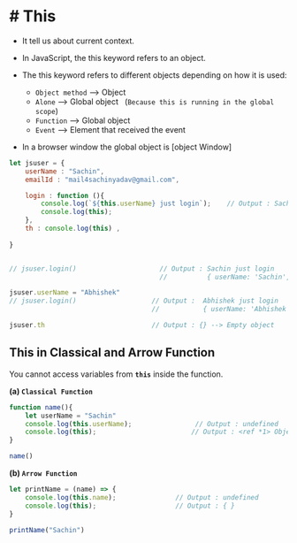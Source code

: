 # # This

- It tell us about current context.
- In JavaScript, the this keyword refers to an object.
- The this keyword refers to different objects depending on how it is used:  

  * `Object method` --> Object  
  * `Alone` --> Global object  &nbsp; (`Because this is running in the global scope`)  
  * `Function` --> Global object  
  * `Event` --> Element that received the event

- In a browser window the global object is [object Window]


``` js
let jsuser = {
    userName : "Sachin",
    emailId : "mail4sachinyadav@gmail.com",

    login : function (){
        console.log(`${this.userName} just login`);    // Output : Sachin just login
        console.log(this);
    },
    th : console.log(this) ,
    
}


// jsuser.login()                     // Output : Sachin just login 
                                      //          { userName: 'Sachin', emailId: 'mail4sachinyadav@gmail.com', login: [Function: login]}

jsuser.userName = "Abhishek"
// jsuser.login()                   // Output :  Abhishek just login 
                                    //           { userName: 'Abhishek', emailId: 'mail4sachinyadav@gmail.com', login: [Function: login]}

jsuser.th                           // Output : {} --> Empty object
```

## This in Classical and Arrow Function

You cannot access variables from **`this`** inside the function.  


**(a) `Classical Function`**
``` js
function name(){
    let userName = "Sachin"
    console.log(this.userName);                // Output : undefined
    console.log(this);                        // Output : <ref *1> Object [global] (node ka gobal deta hai.)
}

name()
```

**(b) `Arrow Function`**
``` js
let printName = (name) => {
    console.log(this.name);               // Output : undefined
    console.log(this);                    // Output : { }                  
}

printName("Sachin")
```
